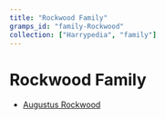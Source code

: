 ```yaml
---
title: "Rockwood Family"
gramps_id: "family-Rockwood"
collection: ["Harrypedia", "family"]
---
```


# Rockwood Family

- [Augustus Rockwood](/Harrypedia/people/Rockwood/Augustus/)
